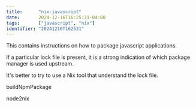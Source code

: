 ```yaml
---
title:      "nix-javascript"
date:       2024-12-16T16:25:31-04:00
tags:       ["javascript", "nix"]
identifier: "20241216T162531"
---
```


This contains instructions on how to package javascript applications.

 If a particular lock file is present, it is a strong indication of which package manager is used upstream.

It's better to try to use a Nix tool that understand the lock file.

buildNpmPackage 

node2nix
